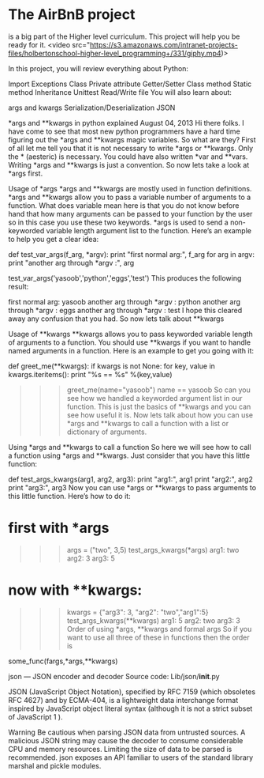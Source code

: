 # The AirBnB project 

 is a big part of the Higher level curriculum. This project will help you be ready for it.
<video src="https://s3.amazonaws.com/intranet-projects-files/holbertonschool-higher-level_programming+/331/giphy.mp4)>

In this project, you will review everything about Python:

Import
Exceptions
Class
Private attribute
Getter/Setter
Class method
Static method
Inheritance
Unittest
Read/Write file
You will also learn about:

args and kwargs
Serialization/Deserialization
JSON 

*args and **kwargs in python explained
August 04, 2013
Hi there folks. I have come to see that most new python programmers have a hard time figuring out the *args and **kwargs magic variables. So what are they? First of all let me tell you that it is not necessary to write *args or **kwargs. Only the * (aesteric) is necessary. You could have also written *var and **vars. Writing *args and **kwargs is just a convention. So now lets take a look at *args first.

Usage of *args
*args and **kwargs are mostly used in function definitions. *args and **kwargs allow you to pass a variable number of arguments to a function. What does variable mean here is that you do not know before hand that how many arguments can be passed to your function by the user so in this case you use these two keywords. *args is used to send a non-keyworded variable length argument list to the function. Here’s an example to help you get a clear idea:

def test_var_args(f_arg, *argv):
    print "first normal arg:", f_arg
    for arg in argv:
        print "another arg through *argv :", arg

test_var_args('yasoob','python','eggs','test')
This produces the following result:

first normal arg: yasoob
another arg through *argv : python
another arg through *argv : eggs
another arg through *argv : test
I hope this cleared away any confusion that you had. So now lets talk about **kwargs

Usage of **kwargs
**kwargs allows you to pass keyworded variable length of arguments to a function. You should use **kwargs if you want to handle named arguments in a function. Here is an example to get you going with it:

def greet_me(**kwargs):
    if kwargs is not None:
        for key, value in kwargs.iteritems():
            print "%s == %s" %(key,value)
 
>>> greet_me(name="yasoob")
name == yasoob
So can you see how we handled a keyworded argument list in our function. This is just the basics of **kwargs and you can see how useful it is. Now lets talk about how you can use *args and **kwargs to call a function with a list or dictionary of arguments.

Using *args and **kwargs to call a function
So here we will see how to call a function using *args and **kwargs. Just consider that you have this little function:

def test_args_kwargs(arg1, arg2, arg3):
    print "arg1:", arg1
    print "arg2:", arg2
    print "arg3:", arg3
Now you can use *args or **kwargs to pass arguments to this little function. Here’s how to do it:

# first with *args
>>> args = ("two", 3,5)
>>> test_args_kwargs(*args)
arg1: two
arg2: 3
arg3: 5

# now with **kwargs:
>>> kwargs = {"arg3": 3, "arg2": "two","arg1":5}
>>> test_args_kwargs(**kwargs)
arg1: 5
arg2: two
arg3: 3
Order of using *args, **kwargs and formal args
So if you want to use all three of these in functions then the order is

some_func(fargs,*args,**kwargs)


json — JSON encoder and decoder
Source code: Lib/json/__init__.py

JSON (JavaScript Object Notation), specified by RFC 7159 (which obsoletes RFC 4627) and by ECMA-404, is a lightweight data interchange format inspired by JavaScript object literal syntax (although it is not a strict subset of JavaScript 1 ).

Warning Be cautious when parsing JSON data from untrusted sources. A malicious JSON string may cause the decoder to consume considerable CPU and memory resources. Limiting the size of data to be parsed is recommended.
json exposes an API familiar to users of the standard library marshal and pickle modules.